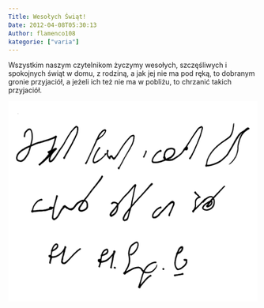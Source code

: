 ```yaml
---
Title: Wesołych Świąt!
Date: 2012-04-08T05:30:13
Author: flamenco108
kategorie: ["varia"]
---
```


Wszystkim naszym czytelnikom życzymy wesołych, szczęśliwych i spokojnych
świąt w domu, z rodziną, a jak jej nie ma pod ręką, to dobranym gronie
przyjaciół, a jeżeli ich też nie ma w pobliżu, to chrzanić takich
przyjaciół.


![](wesolych_swiat_wielkanoc.png)


